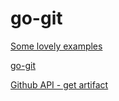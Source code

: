 # go-git

[Some lovely examples](https://github.com/go-git/go-git/tree/master/_examples)

[go-git](https://github.com/go-git/go-git)


[Github API - get artifact](https://docs.github.com/en/rest/actions/artifacts?apiVersion=2022-11-28#get-an-artifact)

